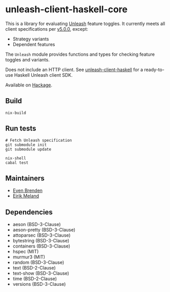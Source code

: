 # unleash-client-haskell-core

This is a library for evaluating [Unleash](https://www.getunleash.io/) feature toggles. It currently meets all client specifications per [v5.0.0](https://github.com/Unleash/client-specification/releases/tag/v5.0.0), except:

- Strategy variants
- Dependent features

The `Unleash` module provides functions and types for checking feature toggles and variants.

Does not include an HTTP client. See [unleash-client-haskell](https://github.com/finn-no/unleash-client-haskell) for a ready-to-use Haskell Unleash client SDK.

Available on [Hackage](https://hackage.haskell.org/package/unleash-client-haskell-core).

## Build

```
nix-build
```

## Run tests

```
# Fetch Unleash specification
git submodule init
git submodule update

nix-shell
cabal test
```

## Maintainers

- [Even Brenden](mailto:uch@anythingexternal.com)
- [Eirik Meland](mailto:eirik.meland@gmail.com)

## Dependencies

- aeson (BSD-3-Clause)
- aeson-pretty (BSD-3-Clause)
- attoparsec (BSD-3-Clause)
- bytestring (BSD-3-Clause)
- containers (BSD-3-Clause)
- hspec (MIT)
- murmur3 (MIT)
- random (BSD-3-Clause)
- text (BSD-2-Clause)
- text-show (BSD-3-Clause)
- time (BSD-2-Clause)
- versions (BSD-3-Clause)
